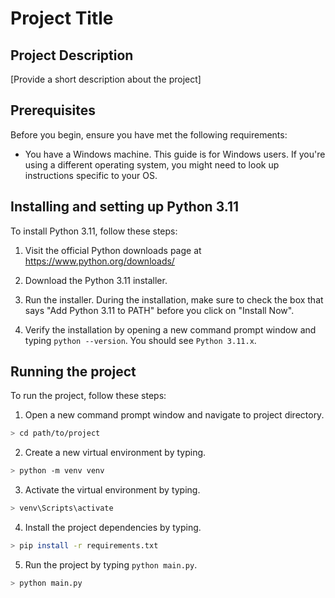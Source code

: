 # Project Title

## Project Description

[Provide a short description about the project]

## Prerequisites

Before you begin, ensure you have met the following requirements:

- You have a Windows machine. This guide is for Windows users. If you're using a different operating system, you might need to look up instructions specific to your OS.

## Installing and setting up Python 3.11

To install Python 3.11, follow these steps:

1. Visit the official Python downloads page at https://www.python.org/downloads/

2. Download the Python 3.11 installer.

3. Run the installer. During the installation, make sure to check the box that says "Add Python 3.11 to PATH" before you click on "Install Now".

4. Verify the installation by opening a new command prompt window and typing `python --version`. You should see `Python 3.11.x`.

## Running the project

To run the project, follow these steps:

1. Open a new command prompt window and navigate to project directory.

```bash
> cd path/to/project
```

2. Create a new virtual environment by typing.

```bash
> python -m venv venv
```

3. Activate the virtual environment by typing.

```bash
> venv\Scripts\activate
```

4. Install the project dependencies by typing.

```bash
> pip install -r requirements.txt
```

5. Run the project by typing `python main.py`.

```bash
> python main.py
```
